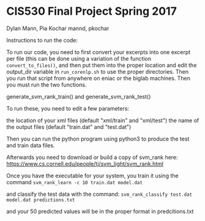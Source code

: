 # CIS530 Final Project Spring 2017

Dylan Mann, Pia Kochar
mannd, pkochar

Instructions to run the code:

To run our code, you need to first convert your excerpts into one excerpt per file (this can be done using a variation of the function `convert_to_files()`, and then put them into the proper location and edit the output_dir variable in `run_corenlp.sh` to use the proper directories.  Then you run that script from anywhere on eniac or the biglab machines.  Then you must run the two functions.

generate_svm_rank_train() and
generate_svm_rank_test()

To run these, you need to edit a few parameters:

the location of your xml files (default "xml/train" and "xml/test")
the name of the output files (default "train.dat" and "test.dat")

Then you can run the python program using python3 to produce the test and train data files.

Afterwards you need to download or build a copy of svm_rank here:
https://www.cs.cornell.edu/people/tj/svm_light/svm_rank.html

Once you have the executable for your system, you train it using the command
`svm_rank_learn -c 10 train.dat model.dat`

and classify the test data with the command:
`svm_rank_classify test.dat model.dat predictions.txt`

and your 50 predicted values will be in the proper format in predcitions.txt
